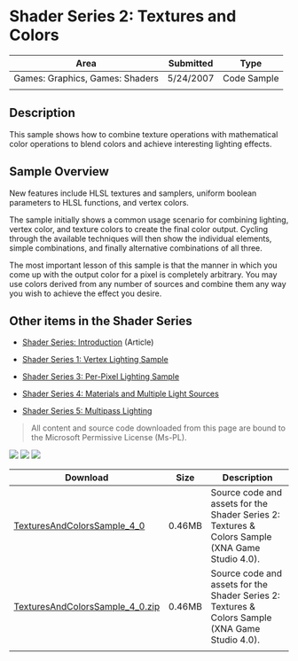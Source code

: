 # Shader Series 2: Textures and Colors

|Area|Submitted|Type|
|-|-|-|
Games: Graphics, Games: Shaders|5/24/2007|Code Sample
||||

## Description

This sample shows how to combine texture operations with mathematical color operations to blend colors and achieve interesting lighting effects.

## Sample Overview

New features include HLSL textures and samplers, uniform boolean parameters to HLSL functions, and vertex colors.

The sample initially shows a common usage scenario for combining lighting, vertex color, and texture colors to create the final color output. Cycling through the available techniques will then show the individual elements, simple combinations, and finally alternative combinations of all three.

The most important lesson of this sample is that the manner in which you come up with the output color for a pixel is completely arbitrary. You may use colors derived from any number of sources and combine them any way you wish to achieve the effect you desire.

## Other items in the Shader Series

* [Shader Series: Introduction](https://github.com/simondarksidej/XNAGameStudio/wiki/Shader_Series_Introduction) (Article)

* [Shader Series 1: Vertex Lighting Sample](https://github.com/simondarksidej/XNAGameStudio/wiki/Shader_Series_1_Vertex_Lighting)

* [Shader Series 3: Per-Pixel Lighting Sample](https://github.com/simondarksidej/XNAGameStudio/wiki/Shader_Series_3_Per-Pixel_Lighting)

* [Shader Series 4: Materials and Multiple Light Sources](https://github.com/simondarksidej/XNAGameStudio/wiki/Shader_Series_4_Materials_and_Multiple_Light_Sources)

* [Shader Series 5: Multipass Lighting](https://github.com/simondarksidej/XNAGameStudio/wiki/Shader_Series_5_Multipass_Lighting)

> All content and source code downloaded from this page are bound to the Microsoft Permissive License (Ms-PL).

![](https://github.com/simondarksidej/XNAGameStudio/blob/master/Images/XNA_TexturesAndColors_01_small.jpg?raw=true)
![](https://github.com/simondarksidej/XNAGameStudio/blob/master/Images/XNA_TexturesAndColors_02_small.jpg?raw=true)
![](https://github.com/simondarksidej/XNAGameStudio/blob/master/Images/XNA_TexturesAndColors_03_small.jpg?raw=true)

Download | Size | Description
---|---|---|
[TexturesAndColorsSample_4_0](https://github.com/simondarksidej/XNAGameStudio/tree/master/Samples/TexturesAndColorsSample_4_0) | 0.46MB | Source code and assets for the Shader Series 2: Textures & Colors Sample (XNA Game Studio 4.0).
[TexturesAndColorsSample_4_0.zip](https://github.com/simondarksidej/XNAGameStudioZips/tree/master/Samples/TexturesAndColorsSample_4_0.zip) | 0.46MB | Source code and assets for the Shader Series 2: Textures & Colors Sample (XNA Game Studio 4.0).
||||
